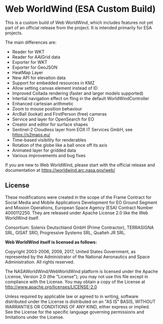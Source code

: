 # Web WorldWind (ESA Custom Build)

This is a custom build of Web WorldWind, which includes features not yet part of an official release from the project.
It is intended primarily for ESA projects.

The main differences are:
- Reader for WKT
- Reader for AAIGrid data
- Exporter for WKT
- Exporter for GeoJSON
- HeatMap Layer
- New API for elevation data
- Support for embedded resources in KMZ
- Allow setting canvas element instead of ID
- Improved Collada rendering (faster and larger models supported)
- Intertial navigation effect on fling in the default WorldWindController
- Enhanced cartesian arithmetic
- Zoom to mouse position behaviour
- ArcBall (lookat) and FirstPerson (free) cameras
- Service and layer for OpenSearch for EO
- Creator and editor for surface shapes
- Sentinel-2 Cloudless layer from EOX IT Services GmbH, see https://s2maps.eu/
- Time-based visibility for renderables
- Rotation of the globe like a ball once off its axis
- Animated layer for gridded data
- Various improvements and bug fixes

If you are new to Web WorldWind, please start with the official release and documentation at https://worldwind.arc.nasa.gov/web/

## License

These modifications were created in the scope of the Frame Contract for Social Media and Mobile Applications Development for EO Ground Segment and Mission Operations, European Space Agency (ESA) Contract Number 4000112250.
They are released under Apache License 2.0 like the Web WorldWind itself.

Consortium: Solenix Deutschland GmbH (Prime Contractor), TERRASIGNA SRL, GISAT SRO, Progressive Systems SRL, Qualteh JR SRL.

**Web WorldWind itself is licensed as follows:**

Copyright 2003-2006, 2009, 2017, United States Government, as represented by the Administrator of the
National Aeronautics and Space Administration. All rights reserved.

The NASAWorldWind/WebWorldWind platform is licensed under the Apache License, Version 2.0 (the "License");
you may not use this file except in compliance with the License.
You may obtain a copy of the License at http://www.apache.org/licenses/LICENSE-2.0

Unless required by applicable law or agreed to in writing, software
distributed under the License is distributed on an "AS IS" BASIS,
WITHOUT WARRANTIES OR CONDITIONS OF ANY KIND, either express or implied.
See the License for the specific language governing permissions and
limitations under the License.
